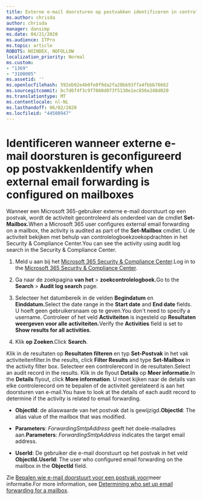 ```yaml
---
title: Externe e-mail doorsturen op postvakken identificeren in controlelogboeken
ms.author: chrisda
author: chrisda
manager: dansimp
ms.date: 04/21/2020
ms.audience: ITPro
ms.topic: article
ROBOTS: NOINDEX, NOFOLLOW
localization_priority: Normal
ms.custom:
- "1369"
- "3100005"
ms.assetid: ''
ms.openlocfilehash: 592eb92e4b0fe0f9da2fa20bb93ffa4fbbb76662
ms.sourcegitcommit: bc7d6f4f3c9f7060d073f5130e1ec856e248d020
ms.translationtype: MT
ms.contentlocale: nl-NL
ms.lasthandoff: 06/02/2020
ms.locfileid: "44508947"
---
```

# <a name="identify-when-external-email-forwarding-is-configured-on-mailboxes"></a><span data-ttu-id="b85b5-102">Identificeren wanneer externe e-mail doorsturen is geconfigureerd op postvakken</span><span class="sxs-lookup"><span data-stu-id="b85b5-102">Identify when external email forwarding is configured on mailboxes</span></span>

<span data-ttu-id="b85b5-103">Wanneer een Microsoft 365-gebruiker externe e-mail doorstuurt op een postvak, wordt de activiteit gecontroleerd als onderdeel van de cmdlet **Set-Mailbox.**</span><span class="sxs-lookup"><span data-stu-id="b85b5-103">When a Microsoft 365 user configures external email forwarding on a mailbox, the activity is audited as part of the **Set-Mailbox** cmdlet.</span></span> <span data-ttu-id="b85b5-104">U de activiteit bekijken met behulp van controlelogboekzoekopdrachten in het Security & Compliance Center.</span><span class="sxs-lookup"><span data-stu-id="b85b5-104">You can see the activity using audit log search in the Security & Compliance Center.</span></span>

1. <span data-ttu-id="b85b5-105">Meld u aan bij het [Microsoft 365 Security & Compliance Center](https://protection.office.com/).</span><span class="sxs-lookup"><span data-stu-id="b85b5-105">Log in to the [Microsoft 365 Security & Compliance Center](https://protection.office.com/).</span></span>

2. <span data-ttu-id="b85b5-106">Ga naar de zoekpagina **van het**  >  **zoekcontrolelogboek.**</span><span class="sxs-lookup"><span data-stu-id="b85b5-106">Go to the **Search** > **Audit log search** page.</span></span>

3. <span data-ttu-id="b85b5-107">Selecteer het datumbereik in de velden **Begindatum** en **Einddatum.**</span><span class="sxs-lookup"><span data-stu-id="b85b5-107">Select the date range in the **Start date** and **End date** fields.</span></span> <span data-ttu-id="b85b5-108">U hoeft geen gebruikersnaam op te geven.</span><span class="sxs-lookup"><span data-stu-id="b85b5-108">You don't need to specify a username.</span></span> <span data-ttu-id="b85b5-109">Controleer of het veld **Activiteiten** is ingesteld op **Resultaten weergeven voor alle activiteiten.**</span><span class="sxs-lookup"><span data-stu-id="b85b5-109">Verify the **Activities** field is set to **Show results for all activities**.</span></span>

4. <span data-ttu-id="b85b5-110">Klik **op Zoeken**.</span><span class="sxs-lookup"><span data-stu-id="b85b5-110">Click **Search**.</span></span>

<span data-ttu-id="b85b5-111">Klik in de resultaten op **Resultaten filteren** en typ **Set-Postvak** in het vak activiteitenfilter.</span><span class="sxs-lookup"><span data-stu-id="b85b5-111">In the results, click **Filter Results** and type **Set-Mailbox** in the activity filter box.</span></span> <span data-ttu-id="b85b5-112">Selecteer een controlerecord in de resultaten.</span><span class="sxs-lookup"><span data-stu-id="b85b5-112">Select an audit record in the results.</span></span> <span data-ttu-id="b85b5-113">Klik in de flyout **Details** op **Meer informatie**.</span><span class="sxs-lookup"><span data-stu-id="b85b5-113">In the **Details** flyout, click **More information**.</span></span> <span data-ttu-id="b85b5-114">U moet kijken naar de details van elke controlerecord om te bepalen of de activiteit gerelateerd is aan het doorsturen van e-mail.</span><span class="sxs-lookup"><span data-stu-id="b85b5-114">You have to look at the details of each audit record to determine if the activity is related to email forwarding.</span></span>

- <span data-ttu-id="b85b5-115">**ObjectId**: de aliaswaarde van het postvak dat is gewijzigd.</span><span class="sxs-lookup"><span data-stu-id="b85b5-115">**ObjectId**: The alias value of the mailbox that was modified.</span></span>

- <span data-ttu-id="b85b5-116">**Parameters**: _ForwardingSmtpAddress_ geeft het doele-mailadres aan.</span><span class="sxs-lookup"><span data-stu-id="b85b5-116">**Parameters**: _ForwardingSmtpAddress_ indicates the target email address.</span></span>

- <span data-ttu-id="b85b5-117">**UserId**: De gebruiker die e-mail doorstuurt op het postvak in het veld **ObjectId.**</span><span class="sxs-lookup"><span data-stu-id="b85b5-117">**UserId**: The user who configured email forwarding on the mailbox in the **ObjectId** field.</span></span>

<span data-ttu-id="b85b5-118">Zie [Bepalen wie e-mail doorstuurt voor een postvak voor](https://docs.microsoft.com/microsoft-365/compliance/auditing-troubleshooting-scenarios#determine-who-set-up-email-forwarding-for-a-mailbox)meer informatie.</span><span class="sxs-lookup"><span data-stu-id="b85b5-118">For more information, see [Determining who set up email forwarding for a mailbox](https://docs.microsoft.com/microsoft-365/compliance/auditing-troubleshooting-scenarios#determine-who-set-up-email-forwarding-for-a-mailbox).</span></span>
